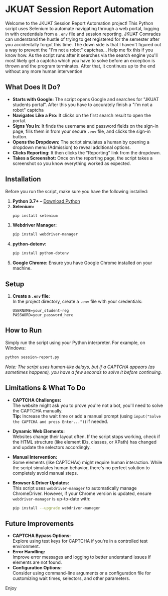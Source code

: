 # JKUAT Session Report Automation

Welcome to the JKUAT Session Report Automation project! This Python script uses Selenium to automate navigating through a web portal, logging in with credentials from a `.env` file and session reporting. JKUAT Comrades can understand the hustle of trying to get registered for the semester after you accidentally forgot this time. The down side is that I haven't figured out a way to prevent the "I'm not a robot" captchas... Help me fix this if you know how. As the script runs after it searches via the search engine you'll most likely get a captcha which you have to solve before an exception is thrown and the program terminates. After that, it continues up to the end without any more human intervention

## What Does It Do?

- **Starts with Google:** The script opens Google and searches for "JKUAT students portal". After this you have to accurately finish a "I'm not a robot" captcha
- **Navigates Like a Pro:** It clicks on the first search result to open the portal. 
- **Signs You In:** It finds the username and password fields on the sign-in page, fills them in from your secure `.env` file, and clicks the sign-in button.
- **Opens the Dropdown:** The script simulates a human by opening a dropdown menu (Admission) to reveal additional options.
- **Clicks Reporting:** It then clicks the "Reporting" link from the dropdown.
- **Takes a Screenshot:** Once on the reporting page, the script takes a screenshot so you know everything worked as expected.

## Installation

Before you run the script, make sure you have the following installed:

1. **Python 3.7+** – [Download Python](https://www.python.org/downloads/)
2. **Selenium:**  
   ```bash
   pip install selenium
   ```
3. **Webdriver Manager:**  
   ```bash
   pip install webdriver-manager
   ```
4. **python-dotenv:**  
   ```bash
   pip install python-dotenv
   ```
5. **Google Chrome:** Ensure you have Google Chrome installed on your machine.

## Setup

1. **Create a `.env` file:**  
   In the project directory, create a `.env` file with your credentials:
   ```env
   USERNAME=your_student-reg
   PASSWORD=your_password_here
   ```
## How to Run

Simply run the script using your Python interpreter. For example, on Windows:
```bash
python session-report.py
```
*Note: The script uses human-like delays, but if a CAPTCHA appears (as sometimes happens), you have a few seconds to solve it before continuing.*

## Limitations & What To Do

- **CAPTCHA Challenges:**  
  The website might ask you to prove you're not a bot, you'll need to solve the CAPTCHA manually.  
  **Tip:** Increase the wait time or add a manual prompt (using `input("Solve the CAPTCHA and press Enter...")`) if needed.

- **Dynamic Web Elements:**  
  Websites change their layout often. If the script stops working, check if the HTML structure (like element IDs, classes, or XPath) has changed and update the selectors accordingly.

- **Manual Intervention:**  
  Some elements (like CAPTCHAs) might require human interaction. While the script simulates human behavior, there's no perfect solution to completely avoid manual steps.

- **Browser & Driver Updates:**  
  This script uses `webdriver-manager` to automatically manage ChromeDriver. However, if your Chrome version is updated, ensure `webdriver-manager` is up-to-date with:
  ```bash
  pip install --upgrade webdriver-manager
  ```

## Future Improvements

- **CAPTCHA Bypass Options:**  
  Explore using test keys for CAPTCHA if you're in a controlled test environment.
- **Error Handling:**  
  Improve error messages and logging to better understand issues if elements are not found.
- **Configuration Options:**  
  Consider using command-line arguments or a configuration file for customizing wait times, selectors, and other parameters.

Enjoy